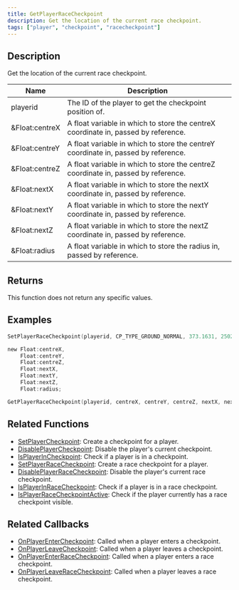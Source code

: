 ```yaml
---
title: GetPlayerRaceCheckpoint
description: Get the location of the current race checkpoint.
tags: ["player", "checkpoint", "racecheckpoint"]
---
```


<VersionWarn version='omp v1.1.0.2612' />

## Description

Get the location of the current race checkpoint.

| Name     | Description                                                                  |
| -------- | ---------------------------------------------------------------------------- |
| playerid | The ID of the player to get the checkpoint position of.                                 |
| &Float:centreX | A float variable in which to store the centreX coordinate in, passed by reference. |
| &Float:centreY | A float variable in which to store the centreY coordinate in, passed by reference. |
| &Float:centreZ | A float variable in which to store the centreZ coordinate in, passed by reference. |
| &Float:nextX | A float variable in which to store the nextX coordinate in, passed by reference. |
| &Float:nextY | A float variable in which to store the nextY coordinate in, passed by reference. |
| &Float:nextZ | A float variable in which to store the nextZ coordinate in, passed by reference. |
| &Float:radius | A float variable in which to store the radius in, passed by reference. |

## Returns

This function does not return any specific values.

## Examples

```c
SetPlayerRaceCheckpoint(playerid, CP_TYPE_GROUND_NORMAL, 373.1631, 2502.4644, 16.4774, 269.8644, 2503.4963, 16.4774, 2.0);

new Float:centreX,
    Float:centreY,
    Float:centreZ,
    Float:nextX,
    Float:nextY,
    Float:nextZ,
    Float:radius;

GetPlayerRaceCheckpoint(playerid, centreX, centreY, centreZ, nextX, nextY, nextZ, radius);
```

## Related Functions

- [SetPlayerCheckpoint](SetPlayerCheckpoint): Create a checkpoint for a player.
- [DisablePlayerCheckpoint](DisablePlayerCheckpoint): Disable the player's current checkpoint.
- [IsPlayerInCheckpoint](IsPlayerInCheckpoint): Check if a player is in a checkpoint.
- [SetPlayerRaceCheckpoint](SetPlayerRaceCheckpoint): Create a race checkpoint for a player.
- [DisablePlayerRaceCheckpoint](DisablePlayerRaceCheckpoint): Disable the player's current race checkpoint.
- [IsPlayerInRaceCheckpoint](IsPlayerInRaceCheckpoint): Check if a player is in a race checkpoint.
- [IsPlayerRaceCheckpointActive](IsPlayerRaceCheckpointActive): Check if the player currently has a race checkpoint visible.

## Related Callbacks

- [OnPlayerEnterCheckpoint](../callbacks/OnPlayerEnterCheckpoint): Called when a player enters a checkpoint.
- [OnPlayerLeaveCheckpoint](../callbacks/OnPlayerLeaveCheckpoint): Called when a player leaves a checkpoint.
- [OnPlayerEnterRaceCheckpoint](../callbacks/OnPlayerEnterRaceCheckpoint): Called when a player enters a race checkpoint.
- [OnPlayerLeaveRaceCheckpoint](../callbacks/OnPlayerLeaveRaceCheckpoint): Called when a player leaves a race checkpoint.
